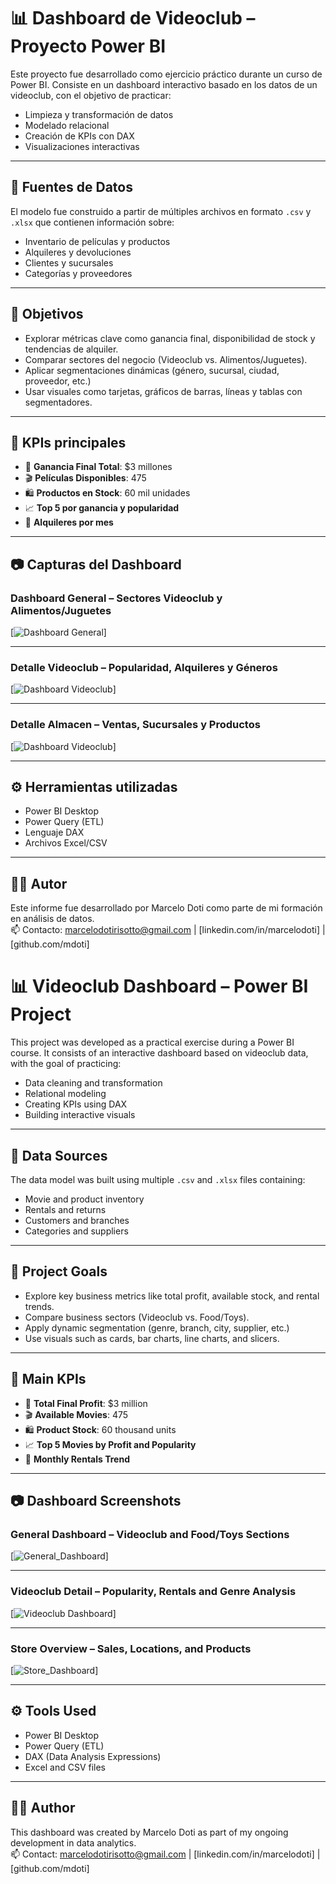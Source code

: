 # 📊 Dashboard de Videoclub – Proyecto Power BI

Este proyecto fue desarrollado como ejercicio práctico durante un curso de Power BI. Consiste en un dashboard interactivo basado en los datos de un videoclub, con el objetivo de practicar:

- Limpieza y transformación de datos
- Modelado relacional
- Creación de KPIs con DAX
- Visualizaciones interactivas

---

## 📁 Fuentes de Datos

El modelo fue construido a partir de múltiples archivos en formato `.csv` y `.xlsx` que contienen información sobre:

- Inventario de películas y productos
- Alquileres y devoluciones
- Clientes y sucursales
- Categorías y proveedores

---

## 📌 Objetivos

- Explorar métricas clave como ganancia final, disponibilidad de stock y tendencias de alquiler.
- Comparar sectores del negocio (Videoclub vs. Alimentos/Juguetes).
- Aplicar segmentaciones dinámicas (género, sucursal, ciudad, proveedor, etc.)
- Usar visuales como tarjetas, gráficos de barras, líneas y tablas con segmentadores.

---

## 🧠 KPIs principales

- 🎥 **Ganancia Final Total**: $3 millones
- 🎬 **Películas Disponibles**: 475
- 🛍️ **Productos en Stock**: 60 mil unidades
- 📈 **Top 5 por ganancia y popularidad**
- 📅 **Alquileres por mes**

---

## 📷 Capturas del Dashboard

### Dashboard General – Sectores Videoclub y Alimentos/Juguetes

[![Dashboard General](https://github.com/mdoti/powerbi/blob/main/img/1.%20Dashboard_General.png)]

---

### Detalle Videoclub – Popularidad, Alquileres y Géneros

[![Dashboard Videoclub](https://github.com/mdoti/powerbi/blob/main/img/2.%20Dashboard_Video.png)]

---

### Detalle Almacen – Ventas, Sucursales y Productos

[![Dashboard Videoclub](https://github.com/mdoti/powerbi/blob/main/img/1.%20Dashboard_toys.png)]

---


## ⚙️ Herramientas utilizadas

- Power BI Desktop
- Power Query (ETL)
- Lenguaje DAX
- Archivos Excel/CSV

---

## 🧑‍💻 Autor

Este informe fue desarrollado por Marcelo Doti como parte de mi formación en análisis de datos.  
📫 Contacto: marcelodotirisotto@gmail.com | [linkedin.com/in/marcelodoti] | [github.com/mdoti]



# 📊 Videoclub Dashboard – Power BI Project

This project was developed as a practical exercise during a Power BI course. It consists of an interactive dashboard based on videoclub data, with the goal of practicing:

- Data cleaning and transformation
- Relational modeling
- Creating KPIs using DAX
- Building interactive visuals

---

## 📁 Data Sources

The data model was built using multiple `.csv` and `.xlsx` files containing:

- Movie and product inventory
- Rentals and returns
- Customers and branches
- Categories and suppliers

---

## 📌 Project Goals

- Explore key business metrics like total profit, available stock, and rental trends.
- Compare business sectors (Videoclub vs. Food/Toys).
- Apply dynamic segmentation (genre, branch, city, supplier, etc.)
- Use visuals such as cards, bar charts, line charts, and slicers.

---

## 🧠 Main KPIs

- 🎥 **Total Final Profit**: $3 million  
- 🎬 **Available Movies**: 475  
- 🛍️ **Product Stock**: 60 thousand units  
- 📈 **Top 5 Movies by Profit and Popularity**  
- 📅 **Monthly Rentals Trend**

---

## 📷 Dashboard Screenshots

### General Dashboard – Videoclub and Food/Toys Sections

[![General_Dashboard](https://github.com/mdoti/powerbi/blob/main/img/1.%20Dashboard_General.png)]

---

### Videoclub Detail – Popularity, Rentals and Genre Analysis

[![Videoclub Dashboard](https://github.com/mdoti/powerbi/blob/main/img/1.%20Dashboard_Video.png)]

---

### Store Overview – Sales, Locations, and Products

[![Store_Dashboard](https://github.com/mdoti/powerbi/blob/main/img/1.%20Dashboard_toys.png)]

---


## ⚙️ Tools Used

- Power BI Desktop  
- Power Query (ETL)  
- DAX (Data Analysis Expressions)  
- Excel and CSV files

---

## 🧑‍💻 Author

This dashboard was created by Marcelo Doti as part of my ongoing development in data analytics.  
📫 Contact: marcelodotirisotto@gmail.com | [linkedin.com/in/marcelodoti] | [github.com/mdoti]



